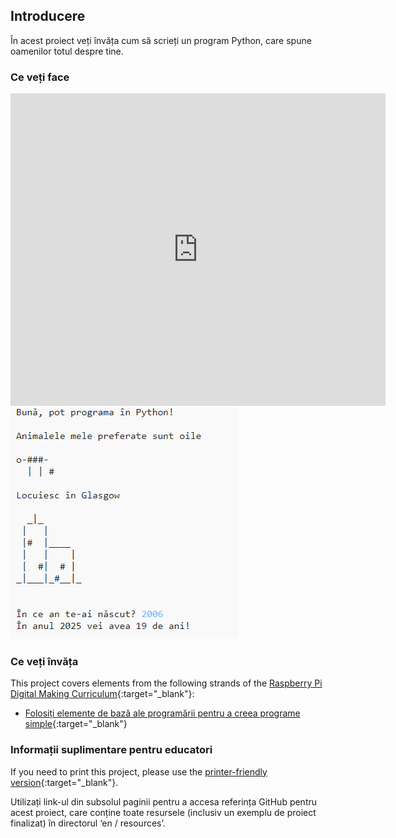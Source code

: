 ## Introducere

În acest proiect veți învăța cum să scrieți un program Python, care spune oamenilor totul despre tine.

### Ce veți face

<div class="trinket">
  <iframe src="https://trinket.io/embed/python/a1f663ae0d?outputOnly=true&start=result" width="600" height="500" frameborder="0" marginwidth="0" marginheight="0" allowfullscreen>
  </iframe>
  <img src="images/me-final.png">
</div>

### Ce veți învăța

This project covers elements from the following strands of the [Raspberry Pi Digital Making Curriculum](http://rpf.io/curriculum){:target="_blank"}:

+ [Folosiți elemente de bază ale programării pentru a creea programe simple](https://www.raspberrypi.org/curriculum/programming/creator){:target="_blank"}

### Informații suplimentare pentru educatori

If you need to print this project, please use the [printer-friendly version](https://projects.raspberrypi.org/en/projects/about-me/print){:target="_blank"}.

Utilizați link-ul din subsolul paginii pentru a accesa referința GitHub pentru acest proiect, care conține toate resursele (inclusiv un exemplu de proiect finalizat) în directorul ‘en / resources’.